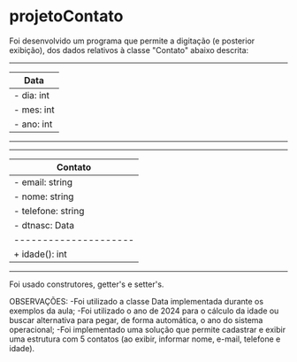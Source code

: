 # projetoContato

Foi desenvolvido um programa que permite a digitação (e posterior exibição), dos dados relativos à classe "Contato" abaixo descrita:


---------------------
| Data              |
|-------------------|
| - dia: int        |
| - mes: int        |
| - ano: int        |
---------------------

-----------------------
| Contato             |
|---------------------|
| - email: string     |
| - nome: string      |
| - telefone: string  |
| - dtnasc: Data      |
|---------------------|
| + idade(): int      |
-----------------------


Foi usado construtores, getter's e setter's.

OBSERVAÇÕES:
    -Foi utilizado a classe Data implementada durante os exemplos da aula;
    -Foi utilizado o ano de 2024 para o cálculo da idade ou buscar alternativa para pegar, de forma automática, o ano do sistema operacional;
    -Foi implementado uma solução que permite cadastrar e exibir uma estrutura com 5 contatos (ao exibir, informar nome, e-mail, telefone e idade). 
